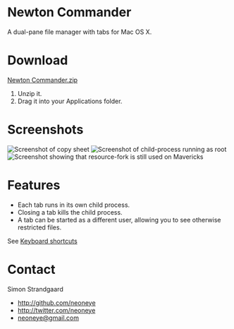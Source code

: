 # Newton Commander

A dual-pane file manager with tabs for Mac OS X.


# Download

[Newton Commander.zip](https://github.com/neoneye/newton-commander/releases/latest/Newton.Commander.zip)

1. Unzip it.
2. Drag it into your Applications folder.


# Screenshots

![Screenshot of copy sheet](https://raw.github.com/neoneye/newton-commander/master/source/docs/screenshot001.jpg)
![Screenshot of child-process running as root](https://raw.github.com/neoneye/newton-commander/master/source/docs/screenshot002.jpg)
![Screenshot showing that resource-fork is still used on Mavericks](https://raw.github.com/neoneye/newton-commander/master/source/docs/screenshot003.jpg)


# Features

- Each tab runs in its own child process. 
- Closing a tab kills the child process.
- A tab can be started as a different user, allowing you to see otherwise restricted files.


See [Keyboard shortcuts](https://github.com/neoneye/newton-commander/blob/master/USAGE.md)


# Contact

Simon Strandgaard

- http://github.com/neoneye
- http://twitter.com/neoneye
- neoneye@gmail.com

